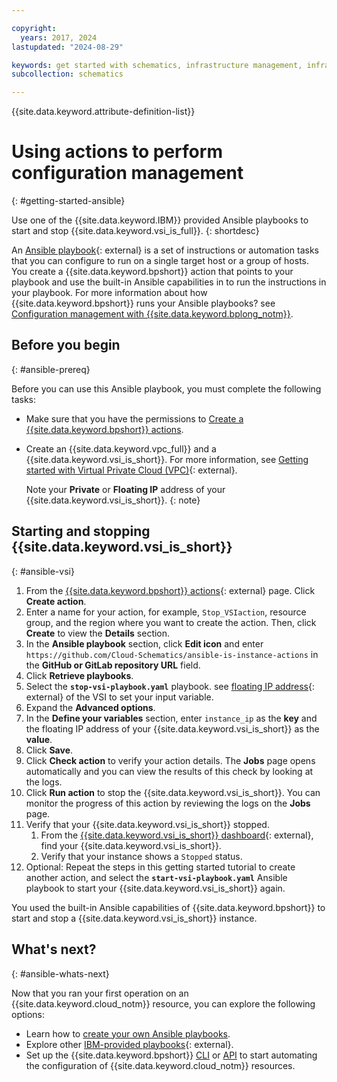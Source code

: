 ```yaml
---

copyright:
  years: 2017, 2024
lastupdated: "2024-08-29"

keywords: get started with schematics, infrastructure management, infrastructure as code, iac, schematics cloud environment, schematics infrastructure, schematics terraform, terraform provider
subcollection: schematics

---
```


{{site.data.keyword.attribute-definition-list}}

# Using actions to perform configuration management 
{: #getting-started-ansible}

Use one of the {{site.data.keyword.IBM}} provided Ansible playbooks to start and stop {{site.data.keyword.vsi_is_full}}.
{: shortdesc}

An [Ansible playbook](https://www.redhat.com/en/topics/automation/what-is-an-ansible-playbook){: external} is a set of instructions or automation tasks that you can configure to run on a single target host or a group of hosts. You create a {{site.data.keyword.bpshort}} action that points to your playbook and use the built-in Ansible capabilities in to run the instructions in your playbook. For more information about how {{site.data.keyword.bpshort}} runs your Ansible playbooks? see [Configuration management with {{site.data.keyword.bplong_notm}}](/docs/schematics?topic=schematics-how-it-works#how-to-actions).

## Before you begin
{: #ansible-prereq}

Before you can use this Ansible playbook, you must complete the following tasks:

- Make sure that you have the permissions to [Create a {{site.data.keyword.bpshort}} actions](/docs/schematics?topic=schematics-access#access-roles).
- Create an {{site.data.keyword.vpc_full}} and a {{site.data.keyword.vsi_is_short}}. For more information, see [Getting started with Virtual Private Cloud (VPC)](/docs/vpc?topic=vpc-creating-a-vpc-using-the-ibm-cloud-console){: external}.

    Note your **Private** or **Floating IP** address of your {{site.data.keyword.vsi_is_short}}.
    {: note}

## Starting and stopping {{site.data.keyword.vsi_is_short}}
{: #ansible-vsi}

1. From the [{{site.data.keyword.bpshort}} actions](https://cloud.ibm.com/schematics/actions){: external} page. Click **Create action**.
2. Enter a name for your action, for example, `Stop_VSIaction`, resource group, and the region where you want to create the action. Then, click **Create** to view the **Details** section.
3. In the **Ansible playbook** section, click **Edit icon** and enter `https://github.com/Cloud-Schematics/ansible-is-instance-actions` in the **GitHub or GitLab repository URL** field.
4. Click **Retrieve playbooks**.
5. Select the **`stop-vsi-playbook.yaml`** playbook. see [floating IP address](/docs/vpc?topic=vpc-using-instance-vnics&interface=ui#editing-network-interfaces){: external} of the VSI to set your input variable.
6. Expand the **Advanced options**.
7. In the **Define your variables** section, enter `instance_ip` as the **key** and the floating IP address of your {{site.data.keyword.vsi_is_short}} as the **value**.
8. Click **Save**.
9. Click **Check action** to verify your action details. The **Jobs** page opens automatically and you can view the results of this check by looking at the logs.
10. Click **Run action** to stop the {{site.data.keyword.vsi_is_short}}. You can monitor the progress of this action by reviewing the logs on the **Jobs** page.
11. Verify that your {{site.data.keyword.vsi_is_short}} stopped.
    1. From the [{{site.data.keyword.vsi_is_short}} dashboard](https://cloud.ibm.com/vpc-ext/compute/vs){: external}, find your {{site.data.keyword.vsi_is_short}}.
    2. Verify that your instance shows a `Stopped` status.
12. Optional: Repeat the steps in this getting started tutorial to create another action, and select the **`start-vsi-playbook.yaml`** Ansible playbook to start your {{site.data.keyword.vsi_is_short}} again.

You used the built-in Ansible capabilities of {{site.data.keyword.bpshort}} to start and stop a {{site.data.keyword.vsi_is_short}} instance.

## What's next? 
{: #ansible-whats-next}

Now that you ran your first operation on an {{site.data.keyword.cloud_notm}} resource, you can explore the following options:

- Learn how to [create your own Ansible playbooks](/docs/schematics?topic=schematics-create-playbook).
- Explore other [IBM-provided playbooks](https://github.com/Cloud-Schematics){: external}.
- Set up the {{site.data.keyword.bpshort}} [CLI](/docs/schematics?topic=schematics-setup-cli) or [API](/docs/schematics?topic=schematics-setup-api) to start automating the configuration of {{site.data.keyword.cloud_notm}} resources.
